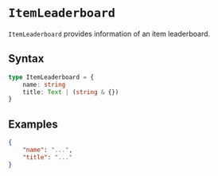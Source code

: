 # `ItemLeaderboard`

`ItemLeaderboard` provides information of an item leaderboard.

## Syntax

```ts
type ItemLeaderboard = {
    name: string
    title: Text | (string & {})
}
```

## Examples

```json
{
    "name": "...",
    "title": "..."
}
```
